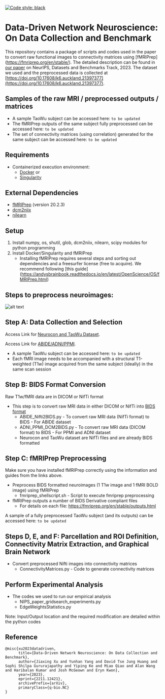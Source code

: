 [![Code style: black](https://img.shields.io/badge/code%20style-black-000000.svg)](https://github.com/psf/black)

# Data-Driven Network Neuroscience: On Data Collection and Benchmark

This repository contains a package of scripts and codes used in the paper to convert raw functional images to connectivity matrices using [fMRIPrep] (https://fmriprep.org/en/stable/). The detailed description can be found in [our paper](https://arxiv.org/abs/2211.12421) on NeurIPS, Datasets and Benchmarks Track, 2023. The dataset we used and the preprocessed data is collected at [https://doi.org/10.17608/k6.auckland.21397377](https://doi.org/10.17608/k6.auckland.21397377).

## Samples of the raw MRI / preprocessed outputs / matrices  

* A sample TaoWu subject can be accessed here: `to be updated`
* The fMRIPrep outputs of the same subject fully preprocessed can be accessed here: `to be updated`
* The set of connectivity matrices (using correlation) generated for the same subject can be accessed here: `to be updated`

## Requirements
* Containerized execution environment: 
	* [Docker](https://www.nipreps.org/apps/docker/) or 
	* [Singularity](https://www.nipreps.org/apps/singularity/)

## External Dependencies
* [fMRIPrep](https://fmriprep.org/en/stable/index.html) (version 20.2.3)
* [dcm2niix](https://github.com/rordenlab/dcm2niix)
* [nilearn](https://nilearn.github.io/stable/index.html)

## Setup

1. Install numpy, os, shutil, glob, dcm2niix, nilearn, scipy modules for python programming
2. Install Docker/Singularity and fMRIPrep 
	* Installing fMRIPrep requires several steps and sorting out dependencies and a freesurfer license (free to acquire). We recommend following [this guide] (https://andysbrainbook.readthedocs.io/en/latest/OpenScience/OS/fMRIPrep.html)

## Steps to preprocess neuroimages:

![alt text](https://raw.githubusercontent.com/bna-data-analysis/extract-brain-network/main/asset/nips_flowchart.png)

## Step A: Data Collection and Selection
Access Link for [Neurocon and TaoWu Dataset](http://fcon_1000.projects.nitrc.org/indi/retro/parkinsons.html).

Access Link for [ABIDE/ADNI/PPMI](https://ida.loni.usc.edu/login.jsp). 

* A sample TaoWu subject can be accessed here: `to be updated`
* Each fMRI image needs to be accompanied with a structural T1-weighted (T1w) image acquired from the same subject (ideally) in the same scan session

## Step B: BIDS Format Conversion

Raw T1w/fMRI data are in DICOM or NifTi format 

* This step is to convert raw MRI data in either DICOM or NifTi into [BIDS format](https://bids.neuroimaging.io/)
	* ABIDE_Nifti2BIDS.py - To convert raw MRI data (NifTi format) to BIDS - For ABIDE dataset
	* ADNI_PPMI_DCM2BIDS.py - To convert raw MRI data (DICOM format) to BIDS - For PPMI and ADNI dataset
	* Neurocon and TaoWu dataset are NifTi files and are already BIDS formatted

## Step C: fMRIPrep Preprocessing

Make sure you have installed fMRIPrep correctly using the information and guides from the links above.

* Preprocess BIDS formatted neuroimages (1 T1w image and 1 fMRI BOLD image) using fMRIPrep
	* fmriprep_shellscript.sh - Script to execute fmriprep preprocessing
* fMRIPrep outputs a number of BIDS Derivative compliant files
	* For details on each file: https://fmriprep.org/en/stable/outputs.html

A sample of a fully preprocessed TaoWu subject (and its outputs) can be accessed here: `to be updated`

## Steps D, E, and F: Parcellation and ROI Definition, Connectivity Matrix Extraction, and Graphical Brain Network

* Convert preprocessed Nifti images into connectivity matrices
	* ConnectivityMatrices.py - Code to generate connectivity matrices

## Perform Experimental Analysis

* The codes we used to run our empirical analysis 
	* NIPS_paper_gridsearch_experiments.py
	* EdgeWeightsStatistics.py

Note: Input/Output location and the required modification are detailed within the python codes

## Reference

```
@misc{xu2023datadriven,
      title={Data-Driven Network Neuroscience: On Data Collection and Benchmark}, 
      author={Jiaxing Xu and Yunhan Yang and David Tse Jung Huang and Sophi Shilpa Gururajapathy and Yiping Ke and Miao Qiao and Alan Wang and Haribalan Kumar and Josh McGeown and Eryn Kwon},
      year={2023},
      eprint={2211.12421},
      archivePrefix={arXiv},
      primaryClass={q-bio.NC}
}
```